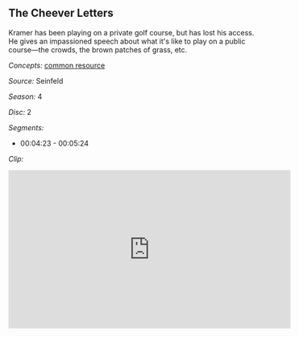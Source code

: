 ## The Cheever Letters

Kramer has been playing on a private golf course, but has lost his access.  He gives an impassioned speech about what it's like to play on a public course—the crowds, the brown patches of grass, etc.

*Concepts:*
[common resource](/concept/common-resource/)

*Source:* Seinfeld

*Season:* 4

*Disc:* 2

*Segments:*

 * 00:04:23 - 00:05:24

*Clip:*

<iframe width="560" height="315" src="https://criticalcommons.org/embed?m=IES5QN42M" frameborder="0" allowfullscreen></iframe>
